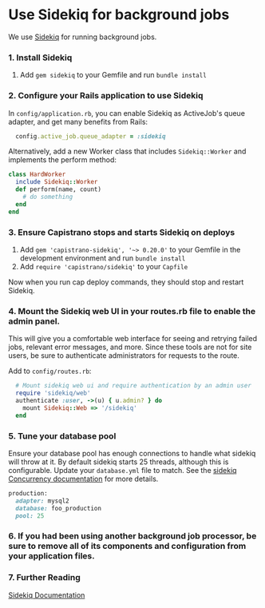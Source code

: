 # Use Sidekiq for background jobs

We use [Sidekiq](https://github.com/mperham/sidekiq) for running background jobs.

### 1. Install Sidekiq

1. Add `gem sidekiq` to your Gemfile and run `bundle install`

### 2. Configure your Rails application to use Sidekiq

In `config/application.rb`, you can enable Sidekiq as ActiveJob's queue adapter, and get many benefits from Rails:
```ruby
  config.active_job.queue_adapter = :sidekiq
```
Alternatively, add a new Worker class that includes `Sidekiq::Worker` and implements the perform method:

```ruby
class HardWorker
  include Sidekiq::Worker
  def perform(name, count)
    # do something
  end
end
```

### 3. Ensure Capistrano stops and starts Sidekiq on deploys

1. Add `gem 'capistrano-sidekiq', '~> 0.20.0'` to your Gemfile in the development environment and run `bundle install`
2. Add `require 'capistrano/sidekiq'` to your `Capfile`

Now when you run cap deploy commands, they should stop and restart Sidekiq.

### 4. Mount the Sidekiq web UI in your routes.rb file to enable the admin panel.

This will give you a comfortable web interface for seeing and retrying failed jobs, relevant error messages, and more. Since these tools are not for site users, be sure to authenticate administrators for requests to the route.

Add to `config/routes.rb`:

```ruby
  # Mount sidekiq web ui and require authentication by an admin user
  require 'sidekiq/web'
  authenticate :user, ->(u) { u.admin? } do
    mount Sidekiq::Web => '/sidekiq'
  end
```

### 5. Tune your database pool
Ensure your database pool has enough connections to handle what sidekiq will throw at it. By default sidekiq starts 25 threads, although this is configurable. Update your `database.yml` file to match. See the [sidekiq Concurrency documentation](https://github.com/mperham/sidekiq/wiki/Advanced-Options#concurrency) for more details.
```ruby
production:
  adapter: mysql2
  database: foo_production
  pool: 25
```

### 6. If you had been using another background job processor, be sure to remove all of its components and configuration from your application files.


### 7. Further Reading

  [Sidekiq Documentation](https://github.com/mperham/sidekiq/wiki/)
